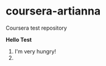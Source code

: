 # coursera-artianna
Coursera test repository
<div>
<b>Hello Test</b>
<ol>
<li>I'm very hungry!<li>
</ol>
</div>
